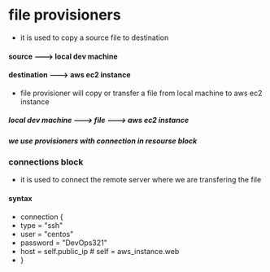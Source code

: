 # file provisioners

* it is used to copy a source file to destination
#### source ---> local dev machine 
#### destination ---> aws ec2 instance

* file provisioner will copy or transfer a file from local machine to aws ec2 instance
##### local dev machine ---> file ---> aws ec2 instance
##### we use provisioners with connection  in resourse block

### connections block 
* it is used to connect the remote server where we are transfering the file
#### syntax
* connection {
*    type     = "ssh"
*    user     = "centos"
*    password = "DevOps321"
*    host     = self.public_ip   # self = aws_instance.web
*  }

